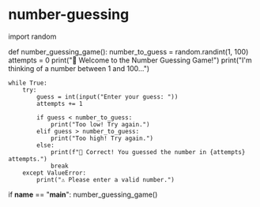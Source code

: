 # number-guessing
import random

def number_guessing_game():
    number_to_guess = random.randint(1, 100)
    attempts = 0
    print("🎯 Welcome to the Number Guessing Game!")
    print("I'm thinking of a number between 1 and 100...")

    while True:
        try:
            guess = int(input("Enter your guess: "))
            attempts += 1

            if guess < number_to_guess:
                print("Too low! Try again.")
            elif guess > number_to_guess:
                print("Too high! Try again.")
            else:
                print(f"🎉 Correct! You guessed the number in {attempts} attempts.")
                break
        except ValueError:
            print("⚠️ Please enter a valid number.")

if __name__ == "__main__":
    number_guessing_game()
